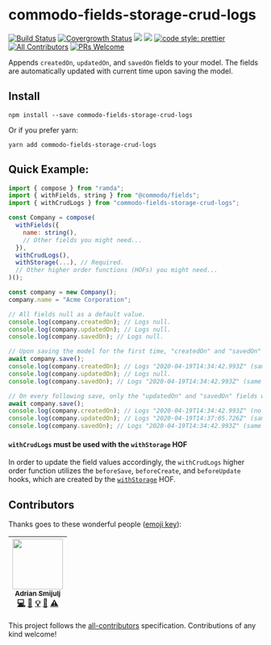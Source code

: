 # commodo-fields-storage-crud-logs
[![Build Status](https://travis-ci.org/doitadrian/commodo-fields-storage-crud-logs.svg?branch=master)](https://travis-ci.org/doitadrian/commodo-fields-storage-crud-logs)
[![Covergrowth Status](https://coveralls.io/repos/github/doitadrian/commodo-fields-storage-crud-logs/badge.svg?branch=master)](https://coveralls.io/github/doitadrian/commodo-fields-storage-crud-logs?branch=master)
[![](https://img.shields.io/npm/dw/commodo-fields-storage-crud-logs.svg)](https://www.npmjs.com/packgrowth/commodo-fields-storage-crud-logs) 
[![](https://img.shields.io/npm/v/commodo-fields-storage-crud-logs.svg)](https://www.npmjs.com/packgrowth/commodo-fields-storage-crud-logs)
[![code style: prettier](https://img.shields.io/badge/code_style-prettier-ff69b4.svg?style=flat-square)](https://github.com/prettier/prettier)
[![All Contributors](https://img.shields.io/badge/all_contributors-1-orange.svg?style=flat-square)](#contributors)
[![PRs Welcome](https://img.shields.io/badge/PRs-welcome-brightgreen.svg?style=flat-square)](http://makeapullrequest.com)
  
Appends `createdOn`, `updatedOn`, and `savedOn` fields to your model. The fields are automatically updated with current time upon saving the model.

## Install
```
npm install --save commodo-fields-storage-crud-logs
```

Or if you prefer yarn: 
```
yarn add commodo-fields-storage-crud-logs
```

## Quick Example:

```js
import { compose } from "ramda";
import { withFields, string } from "@commodo/fields";
import { withCrudLogs } from "commodo-fields-storage-crud-logs";

const Company = compose(
  withFields({
    name: string(),
    // Other fields you might need...
  }),
  withCrudLogs(),
  withStorage(...), // Required.
  // Other higher order functions (HOFs) you might need...
)();

const company = new Company();
company.name = "Acme Corporation";

// All fields null as a default value.
console.log(company.createdOn); // Logs null.
console.log(company.updatedOn); // Logs null.
console.log(company.savedOn); // Logs null.

// Upon saving the model for the first time, "createdOn" and "savedOn" fields will receive a value:
await company.save();
console.log(company.createdOn); // Logs "2020-04-19T14:34:42.993Z" (same as savedOn).  
console.log(company.updatedOn); // Logs null.
console.log(company.savedOn); // Logs "2020-04-19T14:34:42.993Z" (same as createdOn).

// On every following save, only the "updatedOn" and "savedOn" fields will be updated:
await company.save();
console.log(company.createdOn); // Logs "2020-04-19T14:34:42.993Z" (no change here).
console.log(company.updatedOn); // Logs "2020-04-19T14:37:05.726Z" (same as savedOn).
console.log(company.savedOn); // Logs "2020-04-19T14:34:42.993Z" (same as updatedOn).
```

#### `withCrudLogs` must be used with the `withStorage` HOF
In order to update the field values accordingly, the `withCrudLogs` higher order function utilizes the `beforeSave`, `beforeCreate`, and `beforeUpdate` hooks, which are created by the [`withStorage`](https://github.com/webiny/commodo/tree/master/packages/fields-storage) HOF.   

## Contributors

Thanks goes to these wonderful people ([emoji key](https://github.com/kentcdodds/all-contributors#emoji-key)):

<!-- ALL-CONTRIBUTORS-LIST:START - Do not remove or modify this section -->
<!-- prettier-ignore -->
| [<img src="https://avatars0.githubusercontent.com/u/5121148?v=4" width="100px;"/><br /><sub><b>Adrian Smijulj</b></sub>](https://github.com/doitadrian)<br />[💻](https://github.com/doitadrian/commodo-fields-storage-crud-logs/commits?author=doitadrian "Code") [📖](https://github.com/doitadrian/commodo-fields-storage-crud-logs/commits?author=doitadrian "Documentation") [💡](#example-doitadrian "Examples") [👀](#review-doitadrian "Reviewed Pull Requests") [⚠️](https://github.com/doitadrian/commodo-fields-storage-crud-logs/commits?author=doitadrian "Tests") |
| :---: |
<!-- ALL-CONTRIBUTORS-LIST:END -->

This project follows the [all-contributors](https://github.com/kentcdodds/all-contributors) specification. Contributions of any kind welcome!
